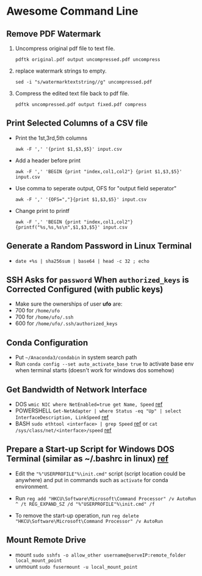 Awesome Command Line
==============================

Remove PDF Watermark
---------------------------------------
1. Uncompress original pdf file to text file.
 
   `pdftk original.pdf output uncompressed.pdf uncompress`
  
2. replace watermark strings to empty.
 
   `sed -i "s/watermarktextstring//g" uncompressed.pdf`
  
3. Compress the edited text file back to pdf file.
 
   `pdftk uncompressed.pdf output fixed.pdf compress`

Print Selected Columns of a CSV file
---------------------------------------
 - Print the 1st,3rd,5th columns
 
   `awk -F ',' '{print $1,$3,$5}' input.csv`

 - Add a header before print

   `awk -F ',' 'BEGIN {print "index,col1,col2"} {print $1,$3,$5}' input.csv`

 - Use comma to seperate output, OFS for "output field seperator"

   `awk -F ',' '{OFS=","}{print $1,$3,$5}' input.csv`

 - Change print to printf

   `awk -F ',' 'BEGIN {print "index,col1,col2"} {printf("%s,%s,%s\n",$1,$3,$5}' input.csv`

Generate a Random Password in Linux Terminal
---------------------------------------
 - `date +%s | sha256sum | base64 | head -c 32 ; echo`

SSH Asks for `password` When `authorized_keys` is Corrected Configured (with public keys)
---------------------------------------
 - Make sure the ownerships of user **ufo** are:
 - 700 for `/home/ufo`
 - 700 for `/home/ufo/.ssh`
 - 600 for `/home/ufo/.ssh/authorized_keys`

Conda Configuration
---------------------------------------
 - Put `~/Anaconda3/condabin` in system search path
 - Run `conda config --set auto_activate_base true` to activate base env when terminal starts (doesn't work for windows dos somehow)
 
 
Get Bandwidth of Network Interface
---------------------------------------
 - DOS `wmic NIC where NetEnabled=true get Name, Speed` [ref](https://superuser.com/a/412956)
 - POWERSHELL `Get-NetAdapter | where Status -eq "Up" | select InterfaceDescription, LinkSpeed` [ref](https://superuser.com/a/412956)
 - BASH `sudo ethtool <interface> | grep Speed` [ref](https://serverfault.com/a/207478) or `cat /sys/class/net/<interface>/speed` [ref](https://serverfault.com/a/770662)

Prepare a Start-up Script for Windows DOS Terminal (similar as ~/.bashrc in linux) [ref](https://stackoverflow.com/a/17405182/3431997)
---------------------------------------
 - Edit the `"%"USERPROFILE"%\init.cmd"` script (script location could be anywhere) and put in commands such as `activate` for conda environment.
 
 - Run `reg add "HKCU\Software\Microsoft\Command Processor" /v AutoRun ^ /t REG_EXPAND_SZ /d "%"USERPROFILE"%\init.cmd" /f`
 
 - To remove the start-up operation, run `reg delete "HKCU\Software\Microsoft\Command Processor" /v AutoRun`
 
 Mount Remote Drive
---------------------------------------
 - mount `sudo sshfs -o allow_other username@serveIP:remote_folder local_mount_point`
 - unmount `sudo fusermount -u local_mount_point`
